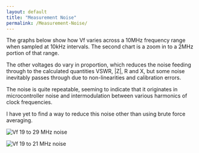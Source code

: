 ```yaml
---
layout: default
title: "Measurement Noise"
permalink: /Measurement-Noise/
---
```

The graphs below show how Vf varies across a 10MHz frequency range when sampled at 10kHz intervals. The second chart is a zoom in to a 2MHz portion of that range.

The other voltages do vary in proportion, which reduces the noise feeding through to the calculated quantities VSWR, |Z|, R and X, but some noise inevitably passes through due to non-linearities and calibration errors.

The noise is quite repeatable, seeming to indicate that it originates in microcontroller noise and intermodulation between various harmonics of clock frequencies.

I have yet to find a way to reduce this noise other than using brute force averaging.

![Vf 19 to 29 MHz noise](https://github.com/user-attachments/assets/6729f280-c7e7-447e-a1ff-dcd1e3ae79ef)

![Vf 19 to 21 MHz noise](https://github.com/user-attachments/assets/7c6f24bb-0f36-45a3-b144-004e68b00f7f)
